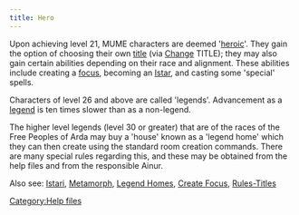 ```yaml
---
title: Hero
---
```


Upon achieving level 21, MUME characters are deemed
'[heroic](hero "wikilink")'. They gain the option of choosing their own
[title](title "wikilink") (via [Change](Change "wikilink") TITLE); they
may also gain certain abilities depending on their race and alignment.
These abilities include creating a [focus](focus "wikilink"), becoming
an [Istar](Istari "wikilink"), and casting some 'special' spells.

Characters of level 26 and above are called 'legends'. Advancement as a
[legend](legend "wikilink") is ten times slower than as a non-legend.

The higher level legends (level 30 or greater) that are of the races of
the Free Peoples of Arda may buy a 'house' known as a 'legend home'
which they can then create using the standard room creation commands.
There are many special rules regarding this, and these may be obtained
from the help files and from the responsible Ainur.

Also see: [Istari](Istari "wikilink"),
[Metamorph](Metamorph "wikilink"), [Legend
Homes](Legend_Homes "wikilink"), [Create
Focus](Create_Focus "wikilink"), [Rules-Titles](Rules-Titles "wikilink")

[Category:Help files](Category:Help_files "wikilink")